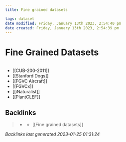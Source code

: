 ```yaml
---
title: Fine grained datasets

tags: dataset 
date modified: Friday, January 13th 2023, 2:54:40 pm
date created: Friday, January 13th 2023, 2:54:39 pm
---
```


# Fine Grained Datasets
```toc
```

- [[CUB-200-2011]]
- [[Stanford Dogs]]
- [[FGVC Aircraft]]
- [[FGVCx]]
- [[iNaturalist]]
- [[PlantCLEF]]

## Backlinks

> - [](../docs/2023-01-13.md)
>   - [[Fine grained datasets]]

_Backlinks last generated 2023-01-25 01:31:24_
